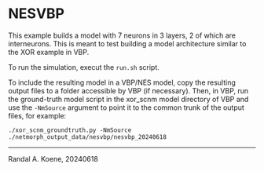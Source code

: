 # NESVBP

This example builds a model with 7 neurons in 3 layers, 2 of which are
interneurons. This is meant to test building a model architecture
similar to the XOR example in VBP.

To run the simulation, execut the `run.sh` script.

To include the resulting model in a VBP/NES model, copy the resulting
output files to a folder accessible by VBP (if necessary). Then,
in VBP, run the ground-truth model script in the xor_scnm model
directory of VBP and use the `-NmSource` argument to point it to
the common trunk of the output files, for example:

```
./xor_scnm_groundtruth.py -NmSource ./netmorph_output_data/nesvbp/nesvbp_20240618
```

---
Randal A. Koene, 20240618
